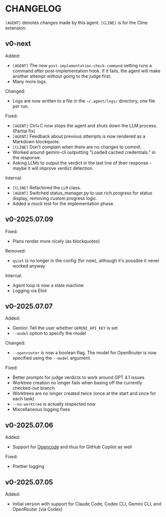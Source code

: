# CHANGELOG

`[AGENT]` denotes changes made by this agent.
`[CLINE]` is for the Cline extension.

## v0-next

Added:
- `[AGENT]` The new `post-implementation-check-command` setting runs a command after post-implementation hook.
  If it fails, the agent will make another attempt without going to the judge first.
- Many more logs.

Changed:
- Logs are now written to a file in the `~/.agent/logs/` directory, one file per run.

Fixed:
- `[AGENT]` Ctrl+C now stops the agent and shuts down the LLM process. (Partial fix)
- `[AGENT]` Feedback about previous attempts is now rendered as a Markdown blockquote.
- `[CLINE]` Don't complain when there are no changes to commit.
- Worked around gemini-cli outputting "Loaded cached credentials." in the response.
- Asking LLMs to output the verdict in the last line of their response - maybe it will improve verdict detection.

Internal:
- `[CLINE]` Refactored the `LLM` class.
- `[AGENT]` Switched status_manager.py to use rich.progress for status display, removing custom progress logic.
- Added a mock test for the implementation phase.

## v0-2025.07.09

Fixed:
- Plans render more nicely (as blockquotes)

Removed:
- `quiet` is no longer in the config (for now), although it's possible it never worked anyway

Internal:
- Agent loop is now a state machine
- Logging via Eliot

## v0-2025.07.07

Added:
- Gemini: Tell the user whether `GEMINI_API_KEY` is set
- `--model` option to specify the model

Changed:
- `--openrouter` is now a boolean flag. The model for OpenRouter is now specified using the `--model` argument.

Fixed:
- Better prompts for judge verdicts to work around GPT 4.1 issues
- Worktree creation no longer fails when basing off the currently checked-out branch
- Worktrees are no longer created twice (once at the start and once for each task)
- `--no-worktree` is actually respected now
- Miscellaneous logging fixes

## v0-2025.07.06

Added:
- Support for [Opencode](https://opencode.ai) and thus for GitHub Copilot as well

Fixed:
- Prettier logging

## v0-2025.07.05

Added:
- Initial version with support for Claude Code, Codex CLI, Gemini CLI, and OpenRouter (via Codex)
